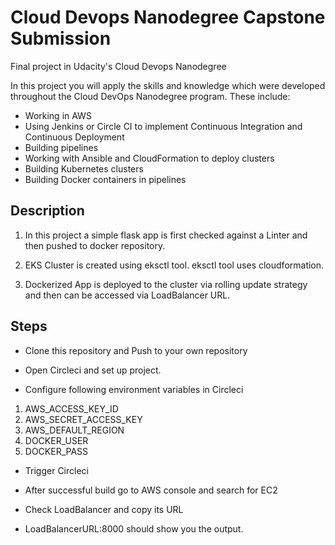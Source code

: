 
# Cloud Devops Nanodegree Capstone Submission

Final project in Udacity's Cloud Devops Nanodegree

In this project you will apply the skills and knowledge which were developed throughout the Cloud DevOps Nanodegree program. These include:

- Working in AWS
- Using Jenkins or Circle CI to implement Continuous Integration and Continuous Deployment
- Building pipelines
- Working with Ansible and CloudFormation to deploy clusters
- Building Kubernetes clusters
- Building Docker containers in pipelines

## Description

1. In this project a simple flask app is first checked against a Linter and then pushed to docker repository.

2. EKS Cluster is created using eksctl tool. eksctl tool uses cloudformation.

3. Dockerized App is deployed to the cluster via rolling update strategy and then can be accessed via LoadBalancer URL.





## Steps

- Clone this repository and Push to your own repository

- Open Circleci and set up project.

- Configure following environment variables in Circleci

1. AWS_ACCESS_KEY_ID
2. AWS_SECRET_ACCESS_KEY
3. AWS_DEFAULT_REGION
4. DOCKER_USER
5. DOCKER_PASS

- Trigger Circleci

- After successful build go to AWS console and search for EC2

- Check LoadBalancer and copy its URL

- LoadBalancerURL:8000 should show you the output.




